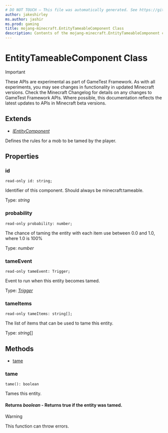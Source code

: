 ```yaml
---
# DO NOT TOUCH — This file was automatically generated. See https://github.com/Mojang/MinecraftScriptingApiDocsGenerator to modify descriptions, examples, etc.
author: jakeshirley
ms.author: jashir
ms.prod: gaming
title: mojang-minecraft.EntityTameableComponent Class
description: Contents of the mojang-minecraft.EntityTameableComponent class.
---
```

# EntityTameableComponent Class
>[!IMPORTANT]
>These APIs are experimental as part of GameTest Framework. As with all experiments, you may see changes in functionality in updated Minecraft versions. Check the Minecraft Changelog for details on any changes to GameTest Framework APIs. Where possible, this documentation reflects the latest updates to APIs in Minecraft beta versions.

## Extends
- [*IEntityComponent*](IEntityComponent.md)

Defines the rules for a mob to be tamed by the player.

## Properties
### **id**
`read-only id: string;`

Identifier of this component. Should always be minecraft:tameable.

Type: *string*

### **probability**
`read-only probability: number;`

The chance of taming the entity with each item use between 0.0 and 1.0, where 1.0 is 100%

Type: *number*

### **tameEvent**
`read-only tameEvent: Trigger;`

Event to run when this entity becomes tamed.

Type: [*Trigger*](Trigger.md)

### **tameItems**
`read-only tameItems: string[];`

The list of items that can be used to tame this entity.

Type: *string*[]


## Methods
- [tame](#tame)
  
### **tame**
`
tame(): boolean
`

Tames this entity.

#### **Returns** *boolean* - Returns true if the entity was tamed.
> [!WARNING]
> This function can throw errors.
